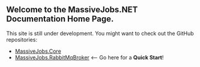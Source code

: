 ## Welcome to the MassiveJobs.NET Documentation Home Page.
  
This site is still under development. You might want to check out the GitHub repositories:
- [MassiveJobs.Core](https://github.com/enadzan/massivejobs)
- [MassiveJobs.RabbitMqBroker](https://github.com/enadzan/massivejobs-rabbitmq) <-- Go here for a __Quick Start__!
